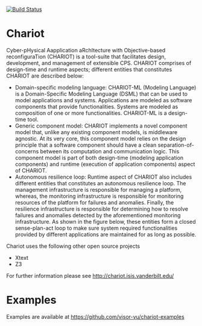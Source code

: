 [![Build Status](https://travis-ci.org/visor-vu/chariot.svg?branch=master)](https://travis-ci.org/visor-vu/chariot)

# Chariot

Cyber-pHysical Aapplication aRchItecture with Objective-based reconfiguraTion (CHARIOT) is a tool-suite that facilitates design, development, and management of extensible CPS. CHARIOT comprises of design-time and runtime aspects; different entities that constitutes CHARIOT are described below:

- Domain-specific modeling language: CHARIOT-ML (Modeling Language) is a Domain-Specific Modeling Language (DSML) that can be used to model applications and systems. Applications are modeled as software components that provide functionalities. Systems are modeled as composition of one or more functionalities. CHARIOT-ML is a design-time tool.
- Generic component model: CHARIOT implements a novel component model that, unlike any existing component models, is middleware agnostic. At its very core, this component model relies on the design principle that a software component should have a clean separation-of-concerns between its computation and communication logic. This component model is part of both design-time (modeling application components) and runtime (execution of application components) aspect of CHARIOT.
- Autonomous resilience loop: Runtime aspect of CHARIOT also includes different entities that constitutes an autonomous resilience loop. The management infrastructure is responsible for managing a platform, whereas, the monitoring infrastructure is responsible for monitoring resources of the platform for failures and anomalies. Finally, the resilience infrastructure is responsible for determining how to resolve failures and anomalies detected by the aforementioned monitoring infrastructure. As shown in the figure below, these entities form a closed sense-plan-act loop to make sure system required functionalities provided by different applications are maintained for as long as possible.

Chariot uses the following other open source projects

- Xtext
- Z3

For further information please see http://chariot.isis.vanderbilt.edu/

# Examples

Examples are available at https://github.com/visor-vu/chariot-examples
